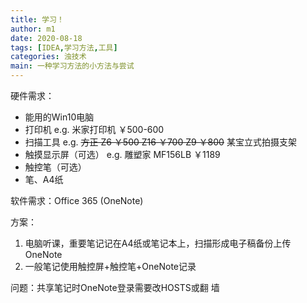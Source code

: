 ```yaml
---
title: 学习！
author: m1
date: 2020-08-18
tags: [IDEA,学习方法,工具]
categories: 浊技术
main: 一种学习方法的小方法与尝试
---
```

硬件需求：
* 能用的Win10电脑
* 打印机 e.g. 米家打印机 ￥500-600
* 扫描工具 e.g. ~~方正 Z6 ￥500 Z16 ￥700 Z9 ￥800~~ 某宝立式拍摄支架
* 触摸显示屏（可选） e.g. 雕塑家 MF156LB ￥1189
* 触控笔（可选）
* 笔、A4纸

软件需求：Office 365 (OneNote)

方案：
1. 电脑听课，重要笔记记在A4纸或笔记本上，扫描形成电子稿备份上传OneNote
2. 一般笔记使用触控屏+触控笔+OneNote记录

问题：共享笔记时OneNote登录需要改HOSTS或翻 墙